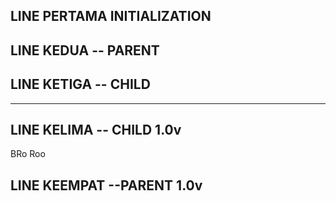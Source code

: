 ## LINE PERTAMA INITIALIZATION

## LINE KEDUA -- PARENT 
## LINE KETIGA -- CHILD
---
## LINE KELIMA -- CHILD 1.0v
BRo Roo
## LINE KEEMPAT --PARENT 1.0v
